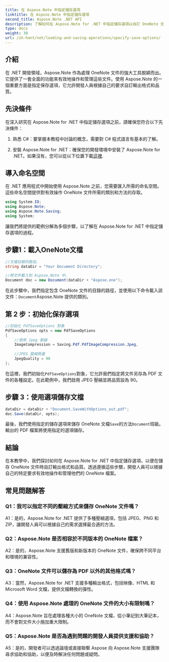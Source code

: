 ```yaml
---
title: 在 Aspose.Note 中指定儲存選項
linktitle: 在 Aspose.Note 中指定儲存選項
second_title: Aspose.Note .NET API
description: 了解如何在 Aspose.Note for .NET 中指定儲存選項以自訂 OneNote 文件的輸出格式和品質。
type: docs
weight: 30
url: /zh-hant/net/loading-and-saving-operations/specify-save-options/
---
```

## 介紹

在 .NET 開發領域，Aspose.Note 作為處理 OneNote 文件的強大工具脫穎而出。它提供了一套全面的功能來有效地操作和管理這些文件。使用 Aspose.Note 的一個重要方面是指定保存選項，它允許開發人員根據自己的要求自訂輸出格式和品質。

## 先決條件

在深入研究在 Aspose.Note for .NET 中指定儲存選項之前，請確保您符合以下先決條件：

1. 熟悉 C#：要掌握本教程中討論的概念，需要對 C# 程式語言有基本的了解。
   
2. 安裝 Aspose.Note for .NET：確保您的開發環境中安裝了 Aspose.Note for .NET。如果沒有，您可以從以下位置下載[這裡](https://releases.aspose.com/note/net/).

## 導入命名空間

在 .NET 應用程式中開始使用 Aspose.Note 之前，您需要匯入所需的命名空間。這些命名空間提供對有效操作 OneNote 文件所需的類別和方法的存取。

```csharp
using System.IO;
using Aspose.Note;
using Aspose.Note.Saving;
using System;
```

讓我們將提供的範例分解為多個步驟，以了解在 Aspose.Note for .NET 中指定儲存選項的過程。

## 步驟1：載入OneNote文檔

```csharp
//文檔目錄的路徑。
string dataDir = "Your Document Directory";

//將文件載入到 Aspose.Note 中。
Document doc = new Document(dataDir + "Aspose.one");
```

在此步驟中，我們指定包含 OneNote 文件的目錄的路徑，並使用以下命令載入該文件：`Document`Aspose.Note 提供的類別。

## 第 2 步：初始化保存選項

```csharp
//初始化 PdfSaveOptions 對象
PdfSaveOptions opts = new PdfSaveOptions
{
    //使用 Jpeg 壓縮
    ImageCompression = Saving.Pdf.PdfImageCompression.Jpeg,
    
    //JPEG 壓縮質量
    JpegQuality = 90
};
```

在這裡，我們初始化`PdfSaveOptions`對象，它允許我們指定將文件另存為 PDF 文件的各種設定。在此範例中，我們啟用 JPEG 壓縮並將品質設為 90。

## 步驟 3：使用選項儲存文檔

```csharp
dataDir = dataDir + "Document.SaveWithOptions_out.pdf";
doc.Save(dataDir, opts);
```

最後，我們使用指定的儲存選項來儲存 OneNote 文檔`Save`的方法`Document`班級。輸出的 PDF 檔案將使用指定的選項儲存。

## 結論

在本教學中，我們探討如何在 Aspose.Note for .NET 中指定儲存選項，以便在儲存 OneNote 文件時自訂輸出格式和品質。透過遵循這些步驟，開發人員可以根據自己的特定要求有效地操作和管理他們的 OneNote 檔案。

## 常見問題解答

### Q1：我可以指定不同的壓縮方式來儲存 OneNote 文件嗎？

A1：是的，Aspose.Note for .NET 提供了多種壓縮選項，包括 JPEG、PNG 和 ZIP，讓開發人員可以根據自己的需求選擇最合適的方法。

### Q2：Aspose.Note 是否相容於不同版本的 OneNote 檔案？

A2：是的，Aspose.Note 支援舊版和新版本的 OneNote 文件，確保跨不同平台和環境的兼容性。

### Q3：OneNote 文件可以儲存為 PDF 以外的其他格式嗎？

A3：當然，Aspose.Note for .NET 支援多種輸出格式，包括映像、HTML 和 Microsoft Word 文檔，提供文檔轉換的彈性。

### Q4：使用 Aspose.Note 處理的 OneNote 文件的大小有限制嗎？

A4：Aspose.Note 旨在處理各種大小的 OneNote 文檔，從小筆記到大筆記本，而不會對文件大小施加重大限制。

### Q5：Aspose.Note 是否為遇到問題的開發人員提供支援和協助？

A5：是的，開發者可以透過論壇或直接聯繫 Aspose 向 Aspose.Note 支援團隊尋求協助和協助，以便及時解決任何問題或疑問。